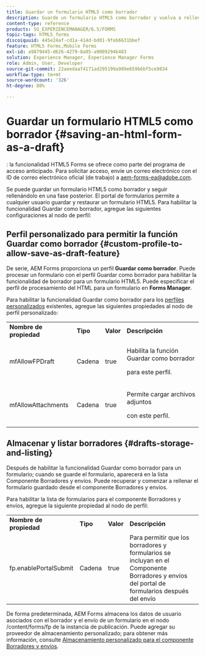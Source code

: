 ```yaml
---
title: Guardar un formulario HTML5 como borrador
description: Guarde un formulario HTML5 como borrador y vuelva a rellenarlo en una fase posterior.
content-type: reference
products: SG_EXPERIENCEMANAGER/6.5/FORMS
topic-tags: hTML5_forms
discoiquuid: 445e24af-cd1a-414d-bd01-9feb6631bbef
feature: HTML5 Forms,Mobile Forms
exl-id: a9879445-d626-4279-8a95-a9009294b483
solution: Experience Manager, Experience Manager Forms
role: Admin, User, Developer
source-git-commit: 22aeedaaf4171ad295199a989e659b6bf5ce9834
workflow-type: tm+mt
source-wordcount: '326'
ht-degree: 80%

---
```


# Guardar un formulario HTML5 como borrador {#saving-an-html-form-as-a-draft}

<span class="preview">: la funcionalidad HTML5 Forms se ofrece como parte del programa de acceso anticipado. Para solicitar acceso, envíe un correo electrónico con el ID de correo electrónico oficial (de trabajo) a aem-forms-ea@adobe.com.
</span>

Se puede guardar un formulario HTML5 como borrador y seguir rellenándolo en una fase posterior. El portal de formularios permite a cualquier usuario guardar y restaurar un formulario HTML5. Para habilitar la funcionalidad Guardar como borrador, agregue las siguientes configuraciones al nodo de perfil:

## Perfil personalizado para permitir la función Guardar como borrador {#custom-profile-to-allow-save-as-draft-feature}

De serie, AEM Forms proporciona un perfil **Guardar como borrador**. Puede procesar un formulario con el perfil Guardar como borrador para habilitar la funcionalidad de borrador para un formulario HTML5. Puede especificar el perfil de procesamiento del HTML para un formulario en **Forms Manager**.

Para habilitar la funcionalidad Guardar como borrador para los [perfiles personalizados](/help/forms/custom-profile.md) existentes, agregue las siguientes propiedades al nodo de perfil personalizado:

<table>
 <tbody>
  <tr>
   <td><strong>Nombre de propiedad</strong></td>
   <td><strong>Tipo</strong></td>
   <td><strong>Valor</strong></td>
   <td><strong>Descripción</strong></td>
  </tr>
  <tr>
   <td>mfAllowFPDraft</td>
   <td>Cadena</td>
   <td>true</td>
   <td><p>Habilita la función Guardar como borrador</p> <p>para este perfil.</p> </td>
  </tr>
  <tr>
   <td>mfAllowAttachments</td>
   <td>Cadena</td>
   <td>true</td>
   <td><p>Permite cargar archivos adjuntos</p> <p>con este perfil.</p> </td>
  </tr>
 </tbody>
</table>

## Almacenar y listar borradores {#drafts-storage-and-listing}

Después de habilitar la funcionalidad Guardar como borrador para un formulario; cuando se guarde el formulario, aparecerá en la lista Componente Borradores y envíos. Puede recuperar y comenzar a rellenar el formulario guardado desde el componente Borradores y envíos.

Para habilitar la lista de formularios para el componente Borradores y envíos, agregue la siguiente propiedad al nodo de perfil:

<table>
 <tbody>
  <tr>
   <td><strong>Nombre de propiedad</strong></td>
   <td><strong>Tipo</strong></td>
   <td><strong>Valor</strong></td>
   <td><strong>Descripción</strong></td>
  </tr>
  <tr>
   <td>fp.enablePortalSubmit</td>
   <td>Cadena</td>
   <td>true</td>
   <td>Para permitir que los borradores y formularios se incluyan en el<br /> Componente Borradores y envíos del portal de formularios después del envío</td>
  </tr>
 </tbody>
</table>

De forma predeterminada, AEM Forms almacena los datos de usuario asociados con el borrador y el envío de un formulario en el nodo /content/forms/fp de la instancia de publicación. Puede agregar su proveedor de almacenamiento personalizado; para obtener más información, consulte [Almacenamiento personalizado para el componente Borradores y envíos](https://experienceleague.adobe.com/en/docs/experience-manager-65/content/forms/use-forms-portal/adding-custom-storage-provider-forms).
